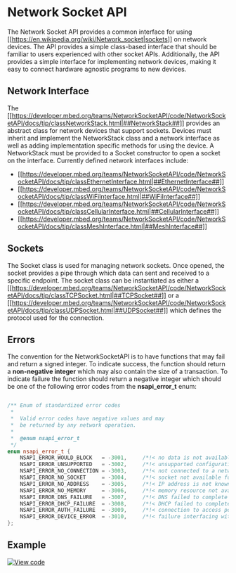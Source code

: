 # Network Socket API

The Network Socket API provides a common interface for using [[https://en.wikipedia.org/wiki/Network_socket|sockets]] on network devices. The API provides a simple class-based interface that should be familiar to users experienced with other socket APIs. Additionally, the API provides a simple interface for implementing network devices, making it easy to connect hardware agnostic programs to new devices.

## Network Interface 

The [[https://developer.mbed.org/teams/NetworkSocketAPI/code/NetworkSocketAPI/docs/tip/classNetworkStack.html|##NetworkStack##]] provides an abstract class for network devices that support sockets. Devices must inherit and implement the NetworkStack class and a network interface as well as adding implementation specific methods for using the device. A NetworkStack must be provided to a Socket constructor to open a socket on the interface. Currently defined network interfaces include:

* [[https://developer.mbed.org/teams/NetworkSocketAPI/code/NetworkSocketAPI/docs/tip/classEthernetInterface.html|##EthernetInterface##]]
* [[https://developer.mbed.org/teams/NetworkSocketAPI/code/NetworkSocketAPI/docs/tip/classWiFiInterface.html|##WiFiInterface##]]
* [[https://developer.mbed.org/teams/NetworkSocketAPI/code/NetworkSocketAPI/docs/tip/classCellularInterface.html|##CellularInterface##]]
* [[https://developer.mbed.org/teams/NetworkSocketAPI/code/NetworkSocketAPI/docs/tip/classMeshInterface.html|##MeshInterface##]]


## Sockets

The Socket class is used for managing network sockets. Once opened, the socket provides a pipe through which data can sent and received to a specific endpoint. The socket class can be instantiated as either a [[https://developer.mbed.org/teams/NetworkSocketAPI/code/NetworkSocketAPI/docs/tip/classTCPSocket.html|##TCPSocket##]] or a [[https://developer.mbed.org/teams/NetworkSocketAPI/code/NetworkSocketAPI/docs/tip/classUDPSocket.html|##UDPSocket##]] which defines the protocol used for the connection.

## Errors 

The convention for the NetworkSocketAPI is to have functions that may fail and return a signed integer. To indicate success, the function should return a **non-negative integer** which may also contain the size of a transaction. To indicate failure the function should return a negative integer which should be one of the following error codes from the **nsapi_error_t** enum:

```cpp

/** Enum of standardized error codes 
 *
 *  Valid error codes have negative values and may
 *  be returned by any network operation.
 *
 *  @enum nsapi_error_t
 */
enum nsapi_error_t {
    NSAPI_ERROR_WOULD_BLOCK   = -3001,     /*!< no data is not available but call is non-blocking */
    NSAPI_ERROR_UNSUPPORTED   = -3002,     /*!< unsupported configuration */
    NSAPI_ERROR_NO_CONNECTION = -3003,     /*!< not connected to a network */
    NSAPI_ERROR_NO_SOCKET     = -3004,     /*!< socket not available for use */
    NSAPI_ERROR_NO_ADDRESS    = -3005,     /*!< IP address is not known */
    NSAPI_ERROR_NO_MEMORY     = -3006,     /*!< memory resource not available */
    NSAPI_ERROR_DNS_FAILURE   = -3007,     /*!< DNS failed to complete successfully */
    NSAPI_ERROR_DHCP_FAILURE  = -3008,     /*!< DHCP failed to complete successfully */
    NSAPI_ERROR_AUTH_FAILURE  = -3009,     /*!< connection to access point failed */
    NSAPI_ERROR_DEVICE_ERROR  = -3010,     /*!< failure interfacing with the network processor */
};
```

## Example 

[![View code](https://www.mbed.com/embed/?url=https://github.com/iriark01/testing_docs_tools)](https://github.com/iriark01/testing_docs_tools/blob/master/samples/HelloLWIPInterface/HelloLWIPInterface.cpp)
